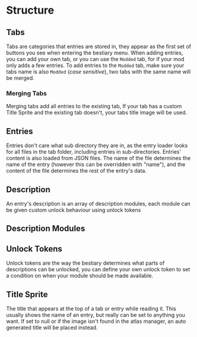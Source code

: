 # Structure

## Tabs

Tabs are categories that entries are stored in, they appear as the first set of buttons you see when entering the bestiary menu.
When adding entries, you can add your own tab, or you can use the `Modded` tab, for if your mod only adds a few entries.
To add entries to the `Modded` tab, make sure your tabs name is also `Modded` (*case sensitive*), two tabs with the same name will be merged.

### Merging Tabs

Merging tabs add all entries to the existing tab, If your tab has a custom Title Sprite and the existing tab doesn't, your tabs title image will be used.

## Entries

Entries don't care what sub directory they are in, as the entry loader looks for all files in the tab folder, including entries in sub-directories.
Entries' content is also loaded from JSON files. The name of the file determines the name of the entry (however this can be overridden with "name"), and the content of the file determines the rest of the entry's data.

## Description

An entry's description is an array of description modules, each module can be given custom unlock behaviour using unlock tokens

## Description Modules


## Unlock Tokens

Unlock tokens are the way the bestiary determines what parts of descriptions can be unlocked, you can define your own unlock token to set a condition on when your module should be made available.

## Title Sprite

The title that appears at the top of a tab or entry while reading it. This usually shows the name of an entry, but really can be set to anything you want. If set to null or if the image isn't found in the atlas manager, an auto generated title will be placed instead.
